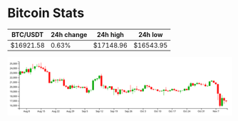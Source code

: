 # Bitcoin Stats

BTC/USDT|24h change|24h high|24h low|
|---|---|---|---|
|$16921.58|0.63%|$17148.96|$16543.95|

<img src="./chart.svg">
